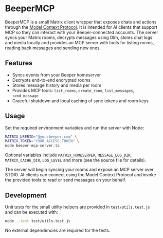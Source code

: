# BeeperMCP

BeeperMCP is a small Matrix client wrapper that exposes chats and actions through the [Model Context Protocol](https://github.com/openai/modelcontextprotocol). It is intended for AI clients that support MCP so they can interact with your Beeper-connected accounts. The server syncs your Matrix rooms, decrypts messages using Olm, stores chat logs and media locally and provides an MCP server with tools for listing rooms, reading back messages and sending new ones.

## Features

- Syncs events from your Beeper homeserver
- Decrypts end-to-end encrypted rooms
- Stores message history and media per room
- Provides MCP tools: `list_rooms`, `create_room`, `list_messages`, `send_message`
- Graceful shutdown and local caching of sync tokens and room keys

## Usage

Set the required environment variables and run the server with Node:

```bash
MATRIX_USERID="@you:beeper.com" \
MATRIX_TOKEN="YOUR_ACCESS_TOKEN" \
node beeper-mcp-server.ts
```

Optional variables include `MATRIX_HOMESERVER`, `MESSAGE_LOG_DIR`, `MATRIX_CACHE_DIR`, `LOG_LEVEL` and more (see the source file for details).

The server will begin syncing your rooms and expose an MCP server over STDIO. AI clients can connect using the Model Context Protocol and invoke the provided tools to read or send messages on your behalf.

## Development

Unit tests for the small utility helpers are provided in `test/utils.test.js` and can be executed with:

```bash
node --test test/utils.test.js
```

No external dependencies are required for the tests.
